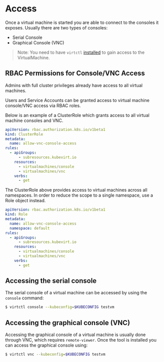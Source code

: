 # Access

Once a virtual machine is started you are able to connect to the consoles it exposes. Usually there are two types of consoles:

* Serial Console
* Graphical Console \(VNC\)

> Note: You need to have `virtctl` [installed](/installation/?id=client-side-virtctl-deployment) to gain access to the VirtualMachine.

## RBAC Permissions for Console/VNC Access

Admins with full cluster privileges already have access to all virtual machines.

Users and Service Accounts can be granted access to virtual machine console/VNC access via RBAC roles.

Below is an example of a ClusterRole which grants access to all virtual machine consoles and VNC.

```yaml
apiVersion: rbac.authorization.k8s.io/v1beta1
kind: ClusterRole
metadata:
  name: allow-vnc-console-access
rules:
  - apiGroups:
      - subresources.kubevirt.io
    resources:
      - virtualmachines/console
      - virtualmachines/vnc
    verbs:
      - get
```

The ClusterRole above provides access to virtual machines across all namespaces. In order to reduce the scope to a single namespace, use a Role object instead.

```yaml
apiVersion: rbac.authorization.k8s.io/v1beta1
kind: Role
metadata:
  name: allow-vnc-console-access
  namespace: default
rules:
  - apiGroups:
      - subresources.kubevirt.io
    resources:
      - virtualmachines/console
      - virtualmachines/vnc
    verbs:
      - get
```

## Accessing the serial console

The serial console of a virtual machine can be accessed by using the `console` command:

```bash
$ virtctl console --kubeconfig=$KUBECONFIG testvm
```

## Accessing the graphical console \(VNC\)

Accessing the graphical console of a virtual machine is usually done through VNC, which requires `remote-viewer`. Once the tool is installed you can access the graphical console using:

```bash
$ virtctl vnc --kubeconfig=$KUBECONFIG testvm
```

